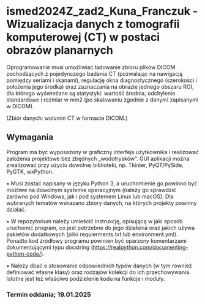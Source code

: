 # ismed2024Z_zad2_Kuna_Franczuk - Wizualizacja danych z tomografii komputerowej (CT) w postaci obrazów planarnych

Oprogramowanie musi umożliwiać ładowanie zbioru plików DICOM pochodzących z pojedynczego badania CT  (pozwalając  na nawigacją pomiędzy seriami i skanami), regulację okna diagnostycznego (szerokości i położenia jego środka) oraz zaznaczania na obrazie jednego obszaru ROI, dla którego wyświetlane są statystyki: wartość średnia, odchylenie standardowe i rozmiar w mm2 (po skalowaniu zgodnie z danymi zapisanymi w DICOM).  

(Zbiór danych: wolumin CT w formacie DICOM.)

## Wymagania

Program ma być wyposażony w graficzny interfejs użytkownika i realizować założenia projektowe bez 
zbędnych „wodotrysków”. GUI aplikacji można zrealizować przy użyciu dowolnej biblioteki, np. Tkinter, 
PyQT/PySide, PyGTK, wxPython. 

• Musi zostać napisany w języku Python 3, a uruchomienie go powinno być możliwe na dowolnym systemie operacyjnym (należy go sprawdzić zarówno pod Windows, jak i pod systemem Linux lub macOS). Dla wybranych tematów wskazano zbiory danych, na których projekty powinny działać. 

• W repozytorium należy umieścić instrukcję, opisującą w jaki sposób uruchomić program, co jest potrzebne do jego działania oraz jakich używa pakietów dodatkowych (pliki requierments.txt lub environment.yml). Ponadto kod źródłowy programu powinien być oparzony komentarzami dokumentującymi typu docstring 
(https://realpython.com/documenting-python-code/). 

• Należy dbać o stosowanie odpowiednich typów danych (w tym również definiować własne klasy) oraz rodzajów kolekcji do ich przechowywania. Istotne jest też właściwe podzielenie kodu na funkcje i moduły. 

### Termin oddania; 19.01.2025